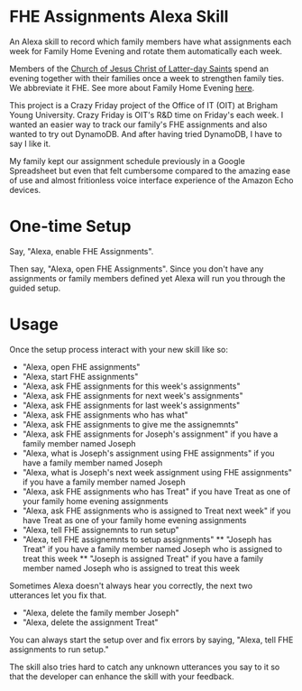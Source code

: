 # FHE Assignments Alexa Skill
An Alexa skill to record which family members have what assignments each week for Family Home Evening and rotate them automatically each week.

Members of the [Church of Jesus Christ of Latter-day Saints](https://www.mormon.org/) spend an evening together with their families once a week to strengthen family ties. We abbreviate it FHE. See more about Family Home Evening [here](https://www.lds.org/topics/family-home-evening/purpose?lang=eng&old=true).

This project is a Crazy Friday project of the Office of IT (OIT) at Brigham Young University. Crazy Friday is OIT's R&D time on Friday's each week. I wanted an easier way to track our family's FHE assignments and also wanted to try out DynamoDB. And after having tried DynamoDB, I have to say I like it.

My family kept our assignment schedule previously in a Google Spreadsheet but even that felt cumbersome compared to the amazing ease of use and almost fritionless voice interface experience of the Amazon Echo devices. 

# One-time Setup
Say, "Alexa, enable FHE Assignments".

Then say, "Alexa, open FHE Assignments".  Since you don't have any assignments or family members defined yet Alexa will run you through the guided setup.

# Usage
Once the setup process interact with your new skill like so:
* "Alexa, open FHE assignments" 
* "Alexa, start FHE assignments" 
* "Alexa, ask FHE assignments for this week's assignments" 
* "Alexa, ask FHE assignments for next week's assignments" 
* "Alexa, ask FHE assignments for last week's assignments" 
* "Alexa, ask FHE assignments who has what" 
* "Alexa, ask FHE assignments to give me the assignemnts" 
* "Alexa, ask FHE assignments for Joseph's assignment" if you have a family member named Joseph 
* "Alexa, what is Joseph's assignment using FHE assignments" if you have a family member named Joseph 
* "Alexa, what is Joseph's next week assignment using FHE assignments" if you have a family member named Joseph 
* "Alexa, ask FHE assignments who has Treat" if you have Treat as one of your family home evening assignments
* "Alexa, ask FHE assignments who is assigned to Treat next week" if you have Treat as one of your family home evening assignments
* "Alexa, tell FHE assignemnts to run setup"
* "Alexa, tell FHE assignemnts to setup assignments"
** "Joseph has Treat" if you have a family member named Joseph who is assigned to treat this week
** "Joseph is assigned Treat" if you have a family member named Joseph who is assigned to treat this week

Sometimes Alexa doesn't always hear you correctly, the next two utterances let you fix that.
* "Alexa, delete the family member Joseph" 
* "Alexa, delete the assignment Treat" 

You can always start the setup over and fix errors by saying, "Alexa, tell FHE assignments to run setup."

The skill also tries hard to catch any unknown utterances you say to it so that the developer can enhance the skill with your feedback.
